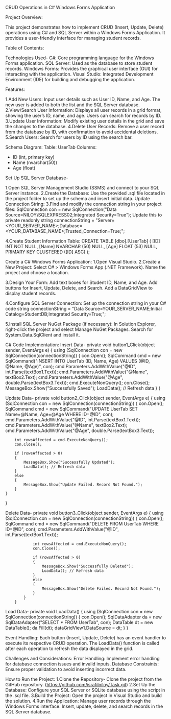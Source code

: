 CRUD Operations in C# Windows Forms Application

Project Overview:

This project demonstrates how to implement CRUD (Insert, Update, Delete) operations using C# and SQL Server within a Windows Forms Application. 
It provides a user-friendly interface for managing student records.

Table of Contents:

Technologies Used-
C#: Core programming language for the Windows Forms application.
SQL Server: Used as the database to store student records.
Windows Forms: Provides the graphical user interface (GUI) for interacting with the application.
Visual Studio: Integrated Development Environment (IDE) for building and debugging the application.

Features:

1.Add New Users: Input user details such as User ID, Name, and Age. The new user is added to both the list and the SQL Server database.
2.View/Search User Information: Displays all user records in a grid format, showing the user’s ID, name, and age. Users can search for records by ID.
3.Update User Information: Modify existing user details in the grid and save the changes to the database.
4.Delete User Records: Remove a user record from the database by ID, with confirmation to avoid accidental deletions.
5.Search Users: Search for users by ID using the search bar.

Schema Diagram:
Table: UserTab
Columns:
- ID (int, primary key)
- Name (nvarchar(50))
- Age (float)


Set Up SQL Server Database-

1.Open SQL Server Management Studio (SSMS) and connect to your SQL Server instance.
2.Create the Database:
Use the provided .sql file located in the project folder to set up the schema and insert initial data.
Update Connection String:
3.Find and modify the connection string in your project files:
SqlConnection con = new SqlConnection("Data Source=NILOY\\SQLEXPRESS02;Integrated Security=True");
Update this to
private readonly string connectionString = "Server=<YOUR_SERVER_NAME>;Database=<YOUR_DATABASE_NAME>;Trusted_Connection=True;";

4.Create Student Information Table:
CREATE TABLE [dbo].[UserTab] (
    [ID]   INT           NOT NULL,
    [Name] NVARCHAR (50) NULL,
    [Age]  FLOAT (53)    NULL,
    PRIMARY KEY CLUSTERED ([ID] ASC)
);

Create a C# Windows Forms Application:
1.Open Visual Studio.
2.Create a New Project:
Select C# > Windows Forms App (.NET Framework).
Name the project and choose a location.

3.Design Your Form:
Add text boxes for Student ID, Name, and Age.
Add buttons for Insert, Update, Delete, and Search.
Add a DataGridView to display student records.

4.Configure SQL Server Connection:
Set up the connection string in your C# code
string connectionString = "Data Source=YOUR_SERVER_NAME;Initial Catalog=StudentDB;Integrated Security=True;";

5.Install SQL Server NuGet Package (if necessary):
In Solution Explorer, right-click the project and select Manage NuGet Packages.
Search for System.Data.SqlClient and install it.

C# Code Implementation:
Insert Data-
private void button1_Click(object sender, EventArgs e)
{
    using (SqlConnection con = new SqlConnection(connectionString))
    {
        con.Open();
        SqlCommand cmd = new SqlCommand("INSERT INTO UserTab (ID, Name, Age) VALUES (@ID, @Name, @Age)", con);
        cmd.Parameters.AddWithValue("@ID", int.Parse(textBox1.Text));
        cmd.Parameters.AddWithValue("@Name", textBox2.Text);
        cmd.Parameters.AddWithValue("@Age", double.Parse(textBox3.Text));
        cmd.ExecuteNonQuery();
        con.Close();
        MessageBox.Show("Successfully Saved");
        LoadData(); // Refresh data
    }
}

Update Data-
private void button2_Click(object sender, EventArgs e)
{
    using (SqlConnection con = new SqlConnection(connectionString))
    {
        con.Open();
        SqlCommand cmd = new SqlCommand("UPDATE UserTab SET Name=@Name, Age=@Age WHERE ID=@ID", con);
        cmd.Parameters.AddWithValue("@ID", int.Parse(textBox1.Text));
        cmd.Parameters.AddWithValue("@Name", textBox2.Text);
        cmd.Parameters.AddWithValue("@Age", double.Parse(textBox3.Text));

        int rowsAffected = cmd.ExecuteNonQuery();
        con.Close();

        if (rowsAffected > 0)
        {
            MessageBox.Show("Successfully Updated");
            LoadData(); // Refresh data
        }
        else
        {
            MessageBox.Show("Update Failed. Record Not Found.");
        }
    }
}

Delete Data-
 private void button3_Click(object sender, EventArgs e)
        {
            using (SqlConnection con = new SqlConnection(connectionString))
            {
                con.Open();
                SqlCommand cmd = new SqlCommand("DELETE FROM UserTab WHERE ID=@ID", con);
                cmd.Parameters.AddWithValue("@ID", int.Parse(textBox1.Text));

                int rowsAffected = cmd.ExecuteNonQuery();
                con.Close();

                if (rowsAffected > 0)
                {
                    MessageBox.Show("Successfully Deleted");
                    LoadData(); // Refresh data
                }
                else
                {
                    MessageBox.Show("Delete Failed. Record Not Found.");
                }
            }
        }

  Load Data-
  private void LoadData()
        {
            using (SqlConnection con = new SqlConnection(connectionString))
            {
                con.Open();
                SqlDataAdapter da = new SqlDataAdapter("SELECT * FROM UserTab", con);
                DataTable dt = new DataTable();
                da.Fill(dt);
                dataGridView1.DataSource = dt;
            }
        }
        
 Event Handling:
Each button (Insert, Update, Delete) has an event handler to execute its respective CRUD operation.
The LoadData() function is called after each operation to refresh the data displayed in the grid.

 Challenges and Considerations:
 Error Handling: Implement error handling for database connection issues and invalid inputs.
 Database Constraints: Ensure proper validation to avoid inserting incorrect data.

 How to Run the Project:
  1.Clone the Repository- Clone the project from the GitHub repository.
      (https://github.com/israfilniloy/Task.git)
 2.Set Up the Database: Configure your SQL Server or SQLite database using the script in the .sql file.
 3.Build the Project: Open the project in Visual Studio and build the solution.
 4.Run the Application:  Manage user records through the Windows Forms interface. 
    Insert, update, delete, and search records in the SQL Server database.



 

 

